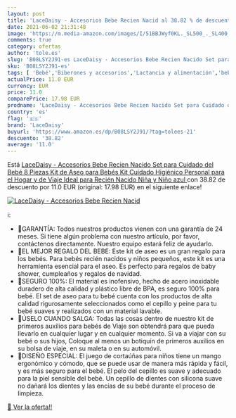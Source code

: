 ```yaml
---
layout: post
title: 'LaceDaisy - Accesorios Bebe Recien Nacid al 38.82 % de descuento'
date: 2021-06-02 21:31:48
image: 'https://m.media-amazon.com/images/I/51BBJWyf0KL._SL500_._SL400_.jpg'
comments: true
category: ofertas
author: 'tole.es'
slug: 'B08LSY2J91-es LaceDaisy - Accesorios Bebe Recien Nacido Set para Cuidado...'
sku: 'B08LSY2J91-es'
tags: [ 'Bebé','Biberones y accesorios','Lactancia y alimentación','bebe','bebé','bebés','lacedaisy', ]
actualPrice: 11.0 EUR
currency: EUR
price: 11.0
comparePrice: 17.98 EUR
prodname: 'LaceDaisy - Accesorios Bebe Recien Nacido Set para Cuidado del Bebé  8 Piezas Kit de Aseo para Bebés  Kit Cuidado Higiénico Personal para el Hogar y de Viaje  Ideal para Recién Nacido  Niña y Niño azul '
country: 'es'
flag: '🇪🇸'
brand: 'LaceDaisy'
buyurl: 'https://www.amazon.es/dp/B08LSY2J91/?tag=tolees-21'
descuento: '38.82'
average: '11.0'
---
```


Está [LaceDaisy - Accesorios Bebe Recien Nacido Set para Cuidado del Bebé  8 Piezas Kit de Aseo para Bebés  Kit Cuidado Higiénico Personal para el Hogar y de Viaje  Ideal para Recién Nacido  Niña y Niño azul ](https://www.amazon.es/dp/B08LSY2J91/?tag=tolees-21) con 38.82 de descuento por 11.0 EUR (original: 17.98 EUR) en el siguiente enlace!

[![LaceDaisy - Accesorios Bebe Recien Nacid](https://m.media-amazon.com/images/I/51BBJWyf0KL._SL500_._SL400_.jpg)](https://www.amazon.es/dp/B08LSY2J91/?tag=tolees-21)

ℹ️:

- 👶GARANTÍA: Todos nuestros productos vienen con una garantía de 24 meses. Si tiene algún problema con nuestro artículo, por favor, contáctenos directamente. Nuestro equipo estará feliz de ayudarlo.
- 👶EL MEJOR REGALO DEL BEBE: Este kit de aseo es un gran regalo para los bebés. Para bebés recién nacidos y niños pequeños, este kit es una herramienta esencial para el aseo. Es perfecto para regalos de baby shower, cumpleaños y regalos de navidad.
- 👶SEGURO 100%: El material es inofensivo, hecho de acero inoxidable duradero de alta calidad y plástico libre de BPA, es seguro 100% para bebé. El set de aseo para tu bebé cuenta con los productos de alta calidad rigurosamente seleccionados como el cepillo y peine para tu bebé suaves y realizados con un material lavable.
- 👶ÚSELO CUANDO SALGA: Todas las cosas dentro de nuestro kit de primeros auxilios para bebés de Viaje son obtendrá para que pueda llevarlo en cualquier lugar y en cualquier momento. Si va a viajar con su bebé o sus hijos, Coloque al menos un botiquín de primeros auxilios en su bolsa de viaje, en su maleta o en su automóvil.
- 👶DISEÑO ESPECIAL: El juego de cortaúñas para niños tiene un mango ergonómico y cómodo, que se puede usar de manera más rápida y fácil, y es más seguro para el bebé. El pelo del cepillo es suave y adecuado para la piel sensible del bebé. Un cepillo de dientes con silicona suave no dañará los dientes y las encías de su bebé durante el proceso de limpieza.

[🛒 Ver la oferta!!](https://www.amazon.es/dp/B08LSY2J91/?tag=tolees-21)
